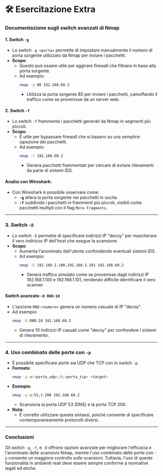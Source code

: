 # 🛠️ Esercitazione Extra

### Documentazione sugli switch avanzati di Nmap

#### 1. **Switch `-g`**
- Lo switch `-g <porta>` permette di impostare manualmente il numero di porta sorgente utilizzato da Nmap per inviare i pacchetti. 
- **Scopo**:
  - Questo può essere utile per aggirare firewall che filtrano in base alla porta sorgente.
  - Ad esempio:
    ```bash
    nmap -g 80 192.168.60.2
    ```
    - Utilizza la porta sorgente 80 per inviare i pacchetti, camuffando il traffico come se provenisse da un server web.

#### 2. **Switch `-f`**
- Lo switch `-f` frammenta i pacchetti generati da Nmap in segmenti più piccoli.
- **Scopo**:
  - È utile per bypassare firewall che si basano su una semplice ispezione dei pacchetti.
  - Ad esempio:
    ```bash
    nmap -f 192.168.60.2
    ```
    - Genera pacchetti frammentati per cercare di evitare rilevamenti da parte di sistemi IDS.

#### Analisi con Wireshark:
- Con Wireshark è possibile osservare come:
  - **`-g`** altera la porta sorgente nei pacchetti in uscita.
  - **`-f`** suddivide i pacchetti in frammenti più piccoli, visibili come pacchetti multipli con il flag `More Fragments`.

---

### 3. **Switch `-D`**
- Lo switch `-D` permette di specificare indirizzi IP "decoy" per mascherare il vero indirizzo IP dell'host che esegue la scansione.
- **Scopo**:
  - Aumenta l'anonimato dell'utente confondendo eventuali sistemi IDS.
  - Ad esempio:
    ```bash
    nmap -D 192.168.1.100,192.168.1.101 192.168.60.2
    ```
    - Genera traffico simulato come se provenisse dagli indirizzi IP 192.168.1.100 e 192.168.1.101, rendendo difficile identificare il vero scanner.

#### Switch avanzato `-D RND:10`
- L'opzione `RND:<numero>` genera un numero casuale di IP "decoy".
- Ad esempio:
    ```bash
    nmap -D RND:10 192.168.60.2
    ```
    - Genera 10 indirizzi IP casuali come "decoy" per confondere i sistemi di rilevamento.

---

### 4. **Uso combinato delle porte con `-p`**
- È possibile specificare porte sia UDP che TCP con lo switch `-p`.
- **Formato**:
  ```bash
  nmap -p u:<porta_udp>,t:<porta_tcp> <target>
  ```
- **Esempio**:
  ```bash
  nmap -p u:53,t:200 192.168.60.2
  ```
  - Scansiona la porta UDP 53 (DNS) e la porta TCP 200.
- **Nota**:
  - È corretto utilizzare questa sintassi, poiché consente di specificare contemporaneamente protocolli diversi.

---

### Conclusioni
Gli switch `-g`, `-f`, e `-D` offrono opzioni avanzate per migliorare l'efficacia e l'anonimato delle scansioni Nmap, mentre l'uso combinato delle porte con `-p` consente un maggiore controllo sulle scansioni. Tuttavia, l'uso di queste funzionalità in ambienti reali deve essere sempre conforme a normative legali ed etiche.
